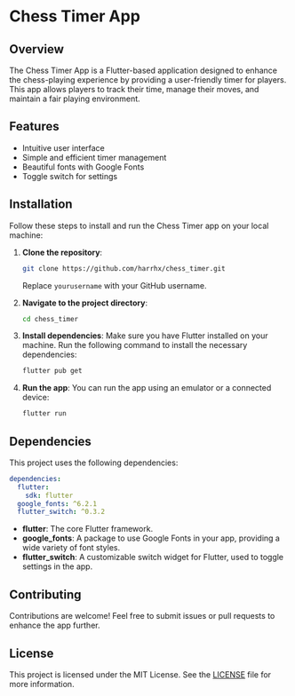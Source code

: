 # Chess Timer App

## Overview

The Chess Timer App is a Flutter-based application designed to enhance the chess-playing experience by providing a user-friendly timer for players. This app allows players to track their time, manage their moves, and maintain a fair playing environment.

## Features

- Intuitive user interface
- Simple and efficient timer management
- Beautiful fonts with Google Fonts
- Toggle switch for settings

## Installation

Follow these steps to install and run the Chess Timer app on your local machine:

1. **Clone the repository**:
   ```bash
   git clone https://github.com/harrhx/chess_timer.git
   ```
   Replace `yourusername` with your GitHub username.

2. **Navigate to the project directory**:
   ```bash
   cd chess_timer
   ```

3. **Install dependencies**:
   Make sure you have Flutter installed on your machine. Run the following command to install the necessary dependencies:
   ```bash
   flutter pub get
   ```

4. **Run the app**:
   You can run the app using an emulator or a connected device:
   ```bash
   flutter run
   ```

## Dependencies

This project uses the following dependencies:

```yaml
dependencies:
  flutter:
    sdk: flutter
  google_fonts: ^6.2.1
  flutter_switch: ^0.3.2
```

- **flutter**: The core Flutter framework.
- **google_fonts**: A package to use Google Fonts in your app, providing a wide variety of font styles.
- **flutter_switch**: A customizable switch widget for Flutter, used to toggle settings in the app.

## Contributing

Contributions are welcome! Feel free to submit issues or pull requests to enhance the app further.

## License

This project is licensed under the MIT License. See the [LICENSE](LICENSE) file for more information.
